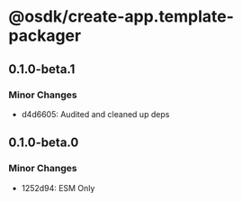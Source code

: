 # @osdk/create-app.template-packager

## 0.1.0-beta.1

### Minor Changes

- d4d6605: Audited and cleaned up deps

## 0.1.0-beta.0

### Minor Changes

- 1252d94: ESM Only
